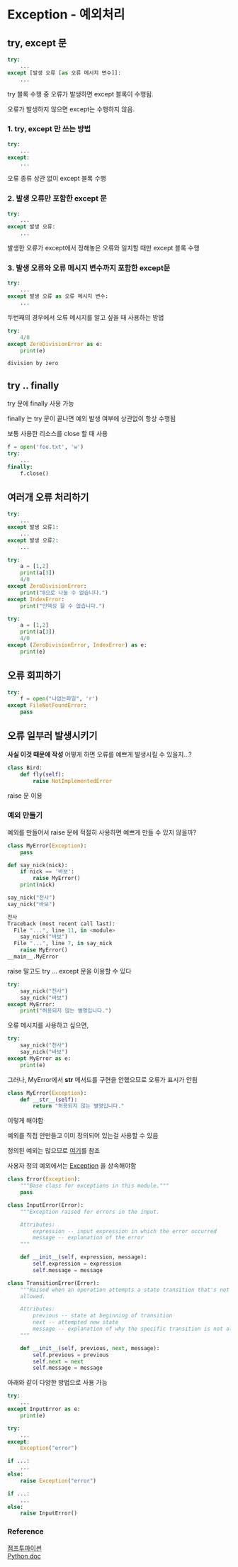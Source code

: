 # Exception - 예외처리

## try, except 문

```python
try:
    ...
except [발생 오류 [as 오류 메시지 변수]]:
    ...
```

try 블록 수행 중 오류가 발생하면 except 블록이 수행됨.  

오류가 발생하지 않으면 except는 수행하지 않음.  

### 1. try, except 만 쓰는 방법
```python
try:
    ...
except:
    ...
```

오류 종류 상관 없이 except 블록 수행

### 2. 발생 오류만 포함한 except 문
```python
try:
    ...
except 발생 오류:
    ...
```

발생한 오류가 except에서 정해놓은 오류와 일치할 때만 except 블록 수행

### 3. 발생 오류와 오류 메시지 변수까지 포함한 except문

```python
try:
    ...
except 발생 오류 as 오류 메시지 변수:
    ...
```
두번째의 경우에서 오류 메시지를 알고 싶을 때 사용하는 방법

```python
try:
    4/0
except ZeroDivisionError as e:
    print(e)

division by zero
```

## try .. finally

try 문에 finally 사용 가능

finally 는 try 문이 끝나면 예외 발생 여부에 상관없이 항상 수행됨

보통 사용한 리소스를 close 할 때 사용

```python
f = open('foo.txt', 'w')
try:
    ...
finally:
    f.close()
```

## 여러개 오류 처리하기
```python
try: 
    ...
except 발생 오류1:
    ...
except 발생 오류2:
    ...
```

```python
try:
    a = [1,2]
    print(a[3])
    4/0
except ZeroDivisionError:
    print("0으로 나눌 수 없습니다.")
except IndexError:
    print("인덱싱 할 수 없습니다.")
```

```python
try:
    a = [1,2]
    print(a[3])
    4/0
except (ZeroDivisionError, IndexError) as e:
    print(e)
```

## 오류 회피하기

```python
try:
    f = open("나없는파일", 'r')
except FileNotFoundError:
    pass
```

## 오류 일부러 발생시키기
**사실 이것 때문에 작성**
어떻게 하면 오류를 예쁘게 발생시킬 수 있을지...?

```python
class Bird:
    def fly(self):
        raise NotImplementedError
```

raise 문 이용

### 예외 만들기

예외를 만들어서 raise 문에 적절히 사용하면 예쁘게 만들 수 있지 않을까?

```python
class MyError(Exception):
    pass

def say_nick(nick):
    if nick == '바보':
        raise MyError()
    print(nick)

say_nick("천사")
say_nick("바보")

천사
Traceback (most recent call last):
  File "...", line 11, in <module>
    say_nick("바보")
  File "...", line 7, in say_nick
    raise MyError()
__main__.MyError
```

raise 말고도 try ... except 문을 이용할 수 있다

```python
try:
    say_nick("천사")
    say_nick("바보")
except MyError:
    print("허용되지 않는 별명입니다.")
```

오류 메시지를 사용하고 싶으면,

```python
try:
    say_nick("천사")
    say_nick("바보")
except MyError as e:
    print(e)
```

그러나, MyError에서 __str__ 메서드를 구현을 안했으므로 오류가 표시가 안됨

```python
class MyError(Exception):
    def __str__(self):
        return "허용되지 않는 별명입니다."
```

이렇게 해야함

예외를 직접 안만들고 이미 정의되어 있는걸 사용할 수 있음

정의된 예외는 많으므로 [여기](https://docs.python.org/ko/3/library/exceptions.html#base-classes)를 참조

사용자 정의 예외에서는 [Exception](https://docs.python.org/ko/3/library/exceptions.html#Exception) 을 상속해야함

```python
class Error(Exception):
    """Base class for exceptions in this module."""
    pass

class InputError(Error):
    """Exception raised for errors in the input.

    Attributes:
        expression -- input expression in which the error occurred
        message -- explanation of the error
    """

    def __init__(self, expression, message):
        self.expression = expression
        self.message = message

class TransitionError(Error):
    """Raised when an operation attempts a state transition that's not
    allowed.

    Attributes:
        previous -- state at beginning of transition
        next -- attempted new state
        message -- explanation of why the specific transition is not allowed
    """

    def __init__(self, previous, next, message):
        self.previous = previous
        self.next = next
        self.message = message
```

아래와 같이 다양한 방법으로 사용 가능

```python
try:
    ...
except InputError as e:
    print(e)
```

```python
try:
    ...
except:
    Exception("error")
```

```python
if ...:
    ...
else:
    raise Exception("error")
```

```python
if ...:
    ...
else:
    raise InputError()
```



### Reference
[점프투파이썬](https://wikidocs.net/30)  
[Python doc](https://docs.python.org/3/tutorial/errors.html)